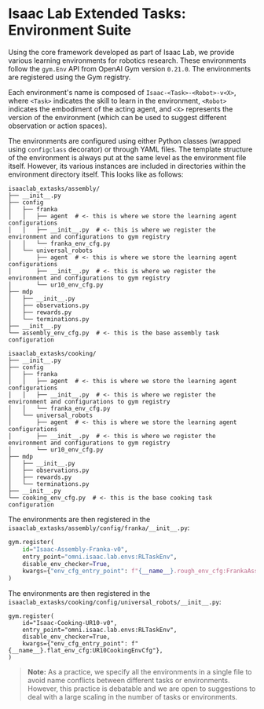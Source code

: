 # Isaac Lab Extended Tasks: Environment Suite

Using the core framework developed as part of Isaac Lab, we provide various learning environments for robotics research.
These environments follow the `gym.Env` API from OpenAI Gym version `0.21.0`. The environments are registered using
the Gym registry.

Each environment's name is composed of `Isaac-<Task>-<Robot>-v<X>`, where `<Task>` indicates the skill to learn
in the environment, `<Robot>` indicates the embodiment of the acting agent, and `<X>` represents the version of
the environment (which can be used to suggest different observation or action spaces).

The environments are configured using either Python classes (wrapped using `configclass` decorator) or through
YAML files. The template structure of the environment is always put at the same level as the environment file
itself. However, its various instances are included in directories within the environment directory itself.
This looks like as follows:

```tree
isaaclab_extasks/assembly/
├── __init__.py
├── config
│   ├── franka
│   │   ├── agent  # <- this is where we store the learning agent configurations
│   │   ├── __init__.py  # <- this is where we register the environment and configurations to gym registry
│   │   └── franka_env_cfg.py
│   └── universal_robots
│       ├── agent  # <- this is where we store the learning agent configurations
│       ├── __init__.py  # <- this is where we register the environment and configurations to gym registry
│       └── ur10_env_cfg.py
├── mdp
│   ├── __init__.py
│   ├── observations.py
│   ├── rewards.py
│   └── terminations.py
├── __init__.py
└── assembly_env_cfg.py  # <- this is the base assembly task configuration
```

```tree
isaaclab_extasks/cooking/
├── __init__.py
├── config
│   ├── franka
│   │   ├── agent  # <- this is where we store the learning agent configurations
│   │   ├── __init__.py  # <- this is where we register the environment and configurations to gym registry
│   │   └── franka_env_cfg.py
│   └── universal_robots
│       ├── agent  # <- this is where we store the learning agent configurations
│       ├── __init__.py  # <- this is where we register the environment and configurations to gym registry
│       └── ur10_env_cfg.py
├── mdp
│   ├── __init__.py
│   ├── observations.py
│   ├── rewards.py
│   └── terminations.py
├── __init__.py
└── cooking_env_cfg.py  # <- this is the base cooking task configuration
```

The environments are then registered in the `isaaclab_extasks/assembly/config/franka/__init__.py`:

```python
gym.register(
    id="Isaac-Assembly-Franka-v0",
    entry_point="omni.isaac.lab.envs:RLTaskEnv",
    disable_env_checker=True,
    kwargs={"env_cfg_entry_point": f"{__name__}.rough_env_cfg:FrankaAssemblyEnvCfg"},
)

```

The environments are then registered in the `isaaclab_extasks/cooking/config/universal_robots/__init__.py`:

```
gym.register(
    id="Isaac-Cooking-UR10-v0",
    entry_point="omni.isaac.lab.envs:RLTaskEnv",
    disable_env_checker=True,
    kwargs={"env_cfg_entry_point": f"{__name__}.flat_env_cfg:UR10CookingEnvCfg"},
)
```

> **Note:** As a practice, we specify all the environments in a single file to avoid name conflicts between different
> tasks or environments. However, this practice is debatable and we are open to suggestions to deal with a large
> scaling in the number of tasks or environments.